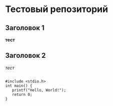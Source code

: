 # Тестовый репозиторий

## Заголовок 1

**тест**

## Заголовок 2

_тест_

```

#include <stdio.h>
int main() {
   printf("Hello, World!");
   return 0;
}
```